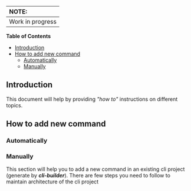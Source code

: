 | NOTE:            |
| :--------------- |
| Work in progress |

**Table of Contents**

- [Introduction](#introduction)
- [How to add new command](#how-to-add-new-command)
  - [Automatically](#automatically)
  - [Manually](#manually)

## Introduction <a name="introduction"></a>

This document will help by providing _"how to"_ instructions on different topics.

## How to add new command <a name="how-to-add-new-command"></a>

### Automatically <a name="automatically"></a>

### Manually <a name="manually"></a>

This section will help you to add a new command in an existing cli project (generate by **_cli-builder_**). There are few steps you need to follow to maintain architecture of the cli project
